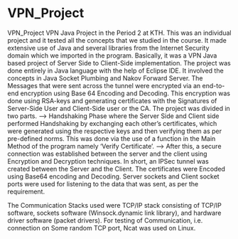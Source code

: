 # VPN_Project
VPN_Project
VPN Java Project in the Period 2 at KTH. This was an individual project and it tested all the concepts that we studied in the course. It made extensive use of Java and several libraries from the Internet Security domain which we imported in the program. Basically, it was a VPN Java based project of Server Side to Client-Side implementation. The project was done entirely in Java language with the help of Eclipse IDE. It involved the concepts in Java Socket Plumbing and Nakov Forward Server. The Messages that were sent across the tunnel were encrypted via an end-to-end encryption using Base 64 Encoding and Decoding. This encryption was done using RSA-keys and generating certificates with the Signatures of Server-Side User and Client-Side user or the CA. The project was divided in two parts.
--> Handshaking Phase where the Server Side and Client side performed Handshaking by exchanging each other’s certificates, which were generated using the respective keys and then verifying them as per pre-defined norms. This was done via the use of a function in the Main Method of the program namely ‘Verify Certificate’.
--> After this, a secure connection was established between the server and the client using Encryption and Decryption techniques. In short, an IPSec tunnel was created between the Server and the Client. The certificates were Encoded using Base64 encoding and Decoding. Server sockets and Client socket ports were used for listening to the data that was sent, as per the requirement.
 
The Communication Stacks used were TCP/IP stack consisting of TCP/IP software, sockets software (Winsock.dynamic link library), and hardware driver software (packet drivers). For testing of Communication, i.e. connection on Some random TCP port, Ncat was used on Linux.
